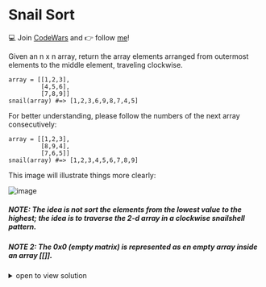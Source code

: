 # Snail Sort
:computer: Join [CodeWars](www.codewars.com/r/v0KX6w) and :point_right: follow [me](https://www.codewars.com/users/gmarte)!

Given an n x n array, return the array elements arranged from outermost elements to the middle element, traveling clockwise.
```
array = [[1,2,3],
         [4,5,6],
         [7,8,9]]
snail(array) #=> [1,2,3,6,9,8,7,4,5]
```
For better understanding, please follow the numbers of the next array consecutively:

```
array = [[1,2,3],
         [8,9,4],
         [7,6,5]]
snail(array) #=> [1,2,3,4,5,6,7,8,9]
```
This image will illustrate things more clearly:

![image](http://www.haan.lu/files/2513/8347/2456/snail.png)

##### NOTE: The idea is not sort the elements from the lowest value to the highest; the idea is to traverse the 2-d array in a clockwise snailshell pattern.

##### NOTE 2: The 0x0 (empty matrix) is represented as en empty array inside an array [[]].

<details><summary>open to view solution</summary>

### Solution
```python
def snail(snail_map):
    listResult = list()
    while (snail_map):
        listResult.append(snail_map.pop(0))
        snail_map = list(map(list, zip(*snail_map)))[::-1]
    return [x for i in listResult for x in i]
```    
</details>